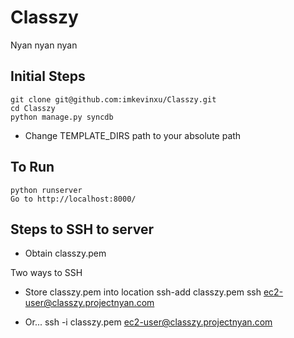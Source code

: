 Classzy
=======

Nyan nyan nyan

Initial Steps
-------------
	git clone git@github.com:imkevinxu/Classzy.git
	cd Classzy
	python manage.py syncdb
	
- Change TEMPLATE_DIRS path to your absolute path

To Run
------
	python runserver
	Go to http://localhost:8000/

Steps to SSH to server
----------------------

- Obtain classzy.pem

Two ways to SSH

- Store classzy.pem into location
	ssh-add classzy.pem
	ssh ec2-user@classzy.projectnyan.com
	
- Or...
	ssh -i classzy.pem ec2-user@classzy.projectnyan.com